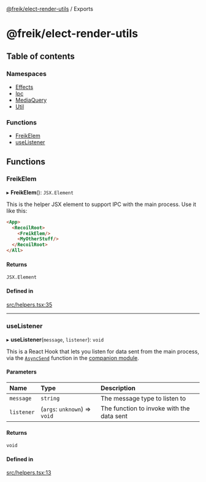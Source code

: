 [@freik/elect-render-utils](README.md) / Exports

# @freik/elect-render-utils

## Table of contents

### Namespaces

- [Effects](modules/Effects.md)
- [Ipc](modules/Ipc.md)
- [MediaQuery](modules/MediaQuery.md)
- [Util](modules/Util.md)

### Functions

- [FreikElem](modules.md#freikelem)
- [useListener](modules.md#uselistener)

## Functions

### FreikElem

▸ **FreikElem**(): `JSX.Element`

This is the helper JSX element to support IPC with the main process. Use it like
this:

```html
<App>
  <RecoilRoot>
    <FreikElem/>
    <MyOtherStuff/>
  </RecoilRoot>
</All>
```

#### Returns

`JSX.Element`

#### Defined in

[src/helpers.tsx:35](https://github.com/kevinfrei/elect-render-tools/blob/1e1a61f/src/helpers.tsx#L35)

---

### useListener

▸ **useListener**(`message`, `listener`): `void`

This is a React Hook that lets you listen for data sent from the main process,
via the
[`AsyncSend`](https://github.com/kevinfrei/elect-main-tools/blob/main/docs/modules/Comms.md#asyncsend)
function in the
[companion module](https://github.com/kevinfrei/elect-main-tools).

#### Parameters

| Name       | Type                          | Description                               |
| :--------- | :---------------------------- | :---------------------------------------- |
| `message`  | `string`                      | The message type to listen to             |
| `listener` | (`args`: `unknown`) => `void` | The function to invoke with the data sent |

#### Returns

`void`

#### Defined in

[src/helpers.tsx:13](https://github.com/kevinfrei/elect-render-tools/blob/1e1a61f/src/helpers.tsx#L13)
